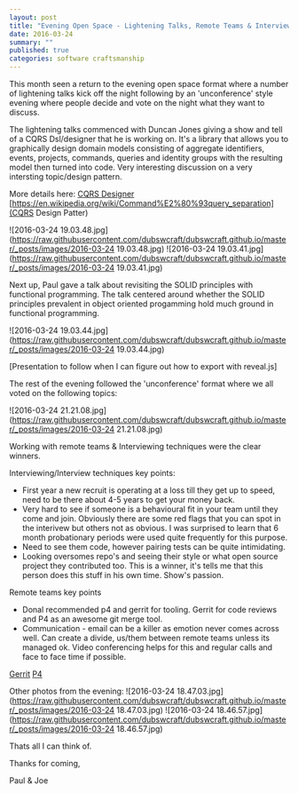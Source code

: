 ```yaml
---
layout: post
title: "Evening Open Space - Lightening Talks, Remote Teams & Interview Techniques"
date: 2016-03-24 
summary: ""
published: true
categories: software craftsmanship
---
```



This month seen a return to the evening open space format where a number of lightening talks kick off the night following by an 'unconference' style evening where people decide and vote on the night what they want to discuss.

The lightening talks commenced with Duncan Jones giving a show and tell of a CQRS Dsl/designer that he is working on. It's a library that allows you to graphically design domain models consisting of aggregate identifiers, events, projects, commands, queries and identity groups with the resulting model then turned into code. Very interesting discussion on a very intersting topic/design pattern. 



More details here:
[CQRS Designer](http://www.codeproject.com/Articles/1062409/CQRS-designer)
[https://en.wikipedia.org/wiki/Command%E2%80%93query_separation](CQRS Design Patter)

![2016-03-24 19.03.48.jpg](https://raw.githubusercontent.com/dubswcraft/dubswcraft.github.io/master/_posts/images/2016-03-24 19.03.48.jpg)
![2016-03-24 19.03.41.jpg](https://raw.githubusercontent.com/dubswcraft/dubswcraft.github.io/master/_posts/images/2016-03-24 19.03.41.jpg)

Next up, Paul gave a talk about revisiting the SOLID principles with functional programming. The talk centered around whether the SOLID principles prevalent in object oriented progamming hold much ground in functional programming. 

![2016-03-24 19.03.44.jpg](https://raw.githubusercontent.com/dubswcraft/dubswcraft.github.io/master/_posts/images/2016-03-24 19.03.44.jpg)

[Presentation to follow when I can figure out how to export with reveal.js]

The rest of the evening followed the 'unconference' format where we all voted on the following topics:

![2016-03-24 21.21.08.jpg](https://raw.githubusercontent.com/dubswcraft/dubswcraft.github.io/master/_posts/images/2016-03-24 21.21.08.jpg)

Working with remote teams & Interviewing techniques were the clear winners.

Interviewing/Interview techniques key points:
- First year a new recruit is operating at a loss till they get up to speed, need to be there about 4-5 years to get your money back.
- Very hard to see if someone is a behavioural fit in your team until they come and join. Obviously there are some red flags that you can spot in the interivew but others not as obvious. I was surprised to learn that 6 month probationary periods were used quite frequently for this purpose. 
- Need to see them code, however pairing tests can be quite intimidating. 
- Looking oversomes repo's and seeing their style or what open source project they contributed too. This is a winner, it's tells me that this person does this stuff in his own time. Show's passion.

Remote teams key points
- Donal recommended p4 and gerrit for tooling. Gerrit for code reviews and P4 as an awesome git merge tool.
- Communication - email can be a killer as emotion never comes across well. Can create a divide, us/them between remote teams unless its managed ok. Video conferencing helps for this and regular calls and face to face time if possible.

[Gerrit](https://www.gerritcodereview.com/)
[P4](https://www.perforce.com/perforce/doc.current/manuals/cmdref/p4_client.html)

Other photos from the evening:
![2016-03-24 18.47.03.jpg](https://raw.githubusercontent.com/dubswcraft/dubswcraft.github.io/master/_posts/images/2016-03-24 18.47.03.jpg)
![2016-03-24 18.46.57.jpg](https://raw.githubusercontent.com/dubswcraft/dubswcraft.github.io/master/_posts/images/2016-03-24 18.46.57.jpg)

Thats all I can think of. 

Thanks for coming, 

Paul & Joe



